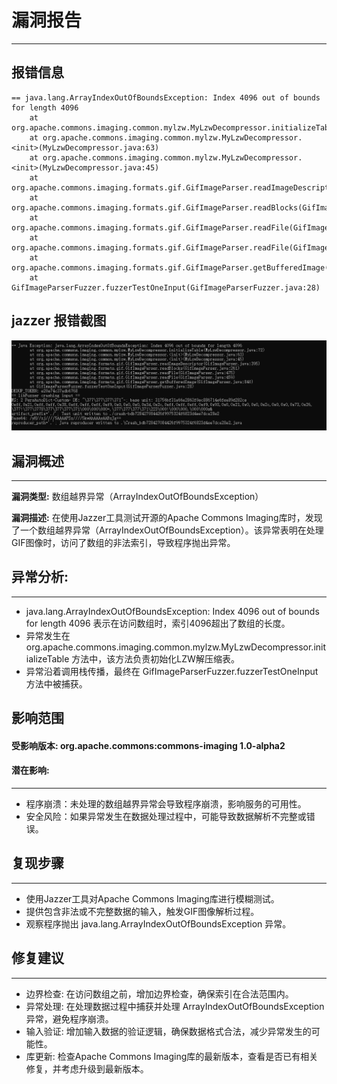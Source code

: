 # 漏洞报告
***

## 报错信息
```
== java.lang.ArrayIndexOutOfBoundsException: Index 4096 out of bounds for length 4096
    at org.apache.commons.imaging.common.mylzw.MyLzwDecompressor.initializeTable(MyLzwDecompressor.java:72)
    at org.apache.commons.imaging.common.mylzw.MyLzwDecompressor.<init>(MyLzwDecompressor.java:63)
    at org.apache.commons.imaging.common.mylzw.MyLzwDecompressor.<init>(MyLzwDecompressor.java:45)
    at org.apache.commons.imaging.formats.gif.GifImageParser.readImageDescriptor(GifImageParser.java:395)
    at org.apache.commons.imaging.formats.gif.GifImageParser.readBlocks(GifImageParser.java:261)
    at org.apache.commons.imaging.formats.gif.GifImageParser.readFile(GifImageParser.java:475)
    at org.apache.commons.imaging.formats.gif.GifImageParser.readFile(GifImageParser.java:459)
    at org.apache.commons.imaging.formats.gif.GifImageParser.getBufferedImage(GifImageParser.java:840)
    at GifImageParserFuzzer.fuzzerTestOneInput(GifImageParserFuzzer.java:28)
```
## jazzer 报错截图
![img.png](img.png)

## 漏洞概述
***
**漏洞类型:** 数组越界异常（ArrayIndexOutOfBoundsException）

**漏洞描述:** 在使用Jazzer工具测试开源的Apache Commons Imaging库时，发现了一个数组越界异常（ArrayIndexOutOfBoundsException）。该异常表明在处理GIF图像时，访问了数组的非法索引，导致程序抛出异常。

## 异常分析:
***
* java.lang.ArrayIndexOutOfBoundsException: Index 4096 out of bounds for length 4096 表示在访问数组时，索引4096超出了数组的长度。
* 异常发生在 org.apache.commons.imaging.common.mylzw.MyLzwDecompressor.initializeTable 方法中，该方法负责初始化LZW解压缩表。
* 异常沿着调用栈传播，最终在 GifImageParserFuzzer.fuzzerTestOneInput 方法中被捕获。

## 影响范围
#### 受影响版本: org.apache.commons:commons-imaging 1.0-alpha2

#### 潜在影响:
***
* 程序崩溃：未处理的数组越界异常会导致程序崩溃，影响服务的可用性。
* 安全风险：如果异常发生在数据处理过程中，可能导致数据解析不完整或错误。

## 复现步骤
***
* 使用Jazzer工具对Apache Commons Imaging库进行模糊测试。
* 提供包含非法或不完整数据的输入，触发GIF图像解析过程。
* 观察程序抛出 java.lang.ArrayIndexOutOfBoundsException 异常。
## 修复建议
***
* 边界检查: 在访问数组之前，增加边界检查，确保索引在合法范围内。
* 异常处理: 在处理数据过程中捕获并处理 ArrayIndexOutOfBoundsException 异常，避免程序崩溃。
* 输入验证: 增加输入数据的验证逻辑，确保数据格式合法，减少异常发生的可能性。
* 库更新: 检查Apache Commons Imaging库的最新版本，查看是否已有相关修复，并考虑升级到最新版本。